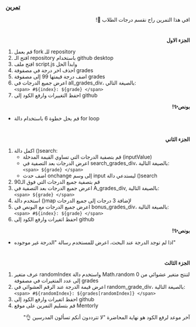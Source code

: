 <p dir="rtl">
<h3><a href="https://github.com/kuwaitcodes/KC-web-cw-7">تمرين </a></h3></p>


<p dir="rtl">
افي هذا التمرين راح نقسم درجات الطلاب 🔢!</p>
<h1></h1>
<p dir="rtl">
 <strong>الجزء الاول</strong></p>




1. قم بعمل fork للـ repository
2. افتح الـ repository باستخدام github desktop
3. افتح ملف script.js وابدأ الحل
4. احذف اخر درجة في مصفوفة grades
5. اضف درجة قيمتها 99 إلى مصفوفة grades
6. اعرض جميع الدرجات في all_grades_div، بالصيغة التالي:<br>
`<span> #${index}: ${grade} </span>`
7. احفظ التغييرات وارفع الكود إلى github

<p dir="rtl">
<strong>بونص✨! </strong></p>

- قم بحل خطوة 6 باستخدام دالة for loop


<h1></h1>

<p dir="rtl">
 <strong>الجزء الثاني</strong></p>

 1. اكمل دالة ()search:
    - قم بتصفية الدرجات التي تساوي القيمة المدخلة (inputValue)
    - اعرض الدرجات بعد التصفية في search_grades_div، بالصيغة التالية:<br>
`<span> ${grade} </span>`
    - اضف حدث onchange إلى وسم input ليستدعي دالة ()search
2. قم بتصفية جميع الدرجات التي فوق الـ90
3. اعرض جميع الدرجات بعد التصفية في A_grades_div, بالصيغة التالية:<br>
`<span> ${grade} </span>`
4. استخدم دالة ()map لإضافة 3 درجات إلى جميع الدرجات
5. اعرض جميع الدرجات مع البونص في bonus_grades_div، بالصيغة التالية:<br>
`<span> #${index}: ${grade} </span>`
6. احفظ اتغيرات وارفع الكود إلى github
      


 <p dir="rtl">
<strong>بونص✨! </strong></p>

- اذا لم توجد الدرجة عند البحث، اعرض للمستخدم رسالة "الدرجة غير موجوده"


<h1></h1>

<p dir="rtl">
 <strong>الجزء الثالث</strong></p>

1. عرف متغير randomIndex واستخدم دالة Math.random لتنتج متغير عشوائي من 0 إلى عدد المتغيرات في مصفوفة grades
2. اعرض قيمة الدرجة عند الرقم العشوائي في random_grade_div، بالصيغة التالية:<br>
`<span> #${randomIndex}: ${grades[randomIndex]} </span>`
3. احفظ اتغيرات وارفع الكود إلى github
4. قم بتسليم التمرين على موقع Mentorly


 <p dir="rtl">
آخر موعد لرفع الكود هو نهاية المحاضرة "لا تترددون أنكم تسألون المدرسين 👌"
</p>

